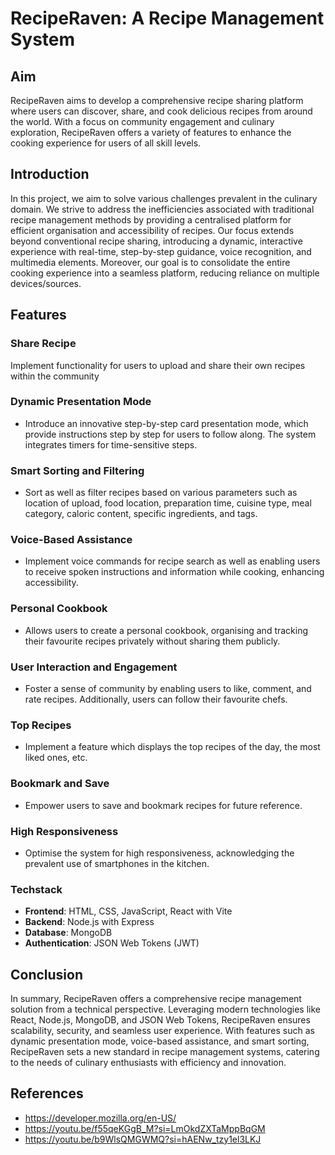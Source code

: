 # RecipeRaven: A Recipe Management System
## Aim
RecipeRaven aims to develop a comprehensive recipe sharing platform where users can discover, share, and cook delicious recipes from around the world. With a focus on community engagement and culinary exploration, RecipeRaven offers a variety of features to enhance the cooking experience for users of all skill levels.
 
## Introduction
In this project, we aim to solve various challenges prevalent in the culinary domain. We strive to address the inefficiencies associated with traditional recipe management methods by providing a centralised platform for efficient organisation and accessibility of recipes. Our focus extends beyond conventional recipe sharing, introducing a dynamic, interactive experience with real-time, step-by-step guidance, voice recognition, and multimedia elements. Moreover, our goal is to consolidate the entire cooking experience into a seamless platform, reducing reliance on multiple devices/sources.
 
## Features
### Share Recipe
Implement functionality for users to upload and share their own recipes within the community
### Dynamic Presentation Mode
- Introduce an innovative step-by-step card presentation mode, which provide instructions step by step for users to follow along. The system integrates timers for time-sensitive steps.
### Smart Sorting and Filtering
- Sort as well as filter recipes based on various parameters such as location of upload, food location, preparation time, cuisine type, meal category, caloric content, specific ingredients, and tags.
### Voice-Based Assistance
- Implement voice commands for recipe search as well as enabling users to receive spoken instructions and information while cooking, enhancing accessibility.
### Personal Cookbook
- Allows users to create a personal cookbook, organising and tracking their favourite recipes privately without sharing them publicly.
### User Interaction and Engagement
- Foster a sense of community by enabling users to like, comment, and rate recipes. Additionally, users can follow their favourite chefs.
### Top Recipes
- Implement a feature which displays the top recipes of the day, the most liked ones, etc.
### Bookmark and Save
- Empower users to save and bookmark recipes for future reference.
### High Responsiveness
- Optimise the system for high responsiveness, acknowledging the prevalent use of smartphones in the kitchen.
 
### Techstack
- **Frontend**: HTML, CSS, JavaScript, React with Vite
- **Backend**: Node.js with Express
- **Database**: MongoDB
- **Authentication**: JSON Web Tokens (JWT)
 
## Conclusion
In summary, RecipeRaven offers a comprehensive recipe management solution from a technical perspective. Leveraging modern technologies like React, Node.js, MongoDB, and JSON Web Tokens, RecipeRaven ensures scalability, security, and seamless user experience. With features such as dynamic presentation mode, voice-based assistance, and smart sorting, RecipeRaven sets a new standard in recipe management systems, catering to the needs of culinary enthusiasts with efficiency and innovation.

## References
- https://developer.mozilla.org/en-US/
- https://youtu.be/f55qeKGgB_M?si=LmOkdZXTaMppBqGM
- https://youtu.be/b9WlsQMGWMQ?si=hAENw_tzy1el3LKJ


